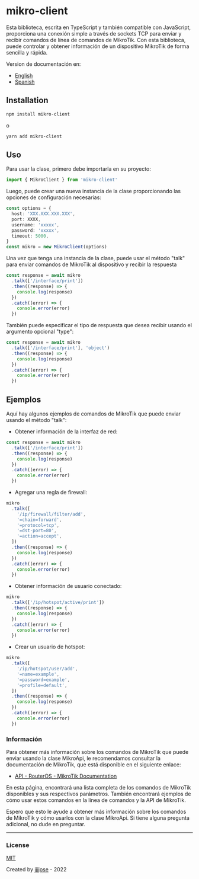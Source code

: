 # mikro-client

Esta biblioteca, escrita en TypeScript y también compatible con JavaScript, proporciona una conexión simple a través de sockets TCP para enviar y recibir comandos de línea de comandos de MikroTik. Con esta biblioteca, puede controlar y obtener información de un dispositivo MikroTik de forma sencilla y rápida.

Version de documentación en:
- [English](https://github.com/jjjjose/mikro-client/blob/main/README.md "English")
- [Spanish](https://github.com/jjjjose/mikro-client/blob/main/README-es.md "Spanish")

## Installation

```bash
npm install mikro-client
```
o
```bash
yarn add mikro-client
```

## Uso

Para usar la clase, primero debe importarla en su proyecto:

```typescript
import { MikroClient } from 'mikro-client'
```

Luego, puede crear una nueva instancia de la clase proporcionando las opciones de configuración necesarias:

```typescript
const options = {
  host: 'XXX.XXX.XXX.XXX',
  port: XXXX,
  username: 'xxxxx',
  password: 'xxxxx',
  timeout: 5000,
}
const mikro = new MikroClient(options)
```

Una vez que tenga una instancia de la clase, puede usar el método "talk" para enviar comandos de MikroTik al dispositivo y recibir la respuesta

```typescript
const response = await mikro
  .talk(['/interface/print'])
  .then((response) => {
    console.log(response)
  })
  .catch((error) => {
    console.error(error)
  })
```

También puede especificar el tipo de respuesta que desea recibir usando el argumento opcional "type":

```typescript
const response = await mikro
  .talk(['/interface/print'], 'object')
  .then((response) => {
    console.log(response)
  })
  .catch((error) => {
    console.error(error)
  })
```

## Ejemplos

  Aquí hay algunos ejemplos de comandos de MikroTik que puede enviar usando el método "talk":

  - Obtener información de la interfaz de red:

  ```typescript
  const response = await mikro
    .talk(['/interface/print'])
    .then((response) => {
      console.log(response)
    })
    .catch((error) => {
      console.error(error)
    })
  ```

  - Agregar una regla de firewall:

  ```typescript
  mikro
    .talk([
      '/ip/firewall/filter/add',
      '=chain=forward',
      '=protocol=tcp',
      '=dst-port=80',
      '=action=accept',
    ])
    .then((response) => {
      console.log(response)
    })
    .catch((error) => {
      console.error(error)
    })
  ```

  - Obtener información de usuario conectado:

  ```typescript
  mikro
    .talk(['/ip/hotspot/active/print'])
    .then((response) => {
      console.log(response)
    })
    .catch((error) => {
      console.error(error)
    })
  ```

  - Crear un usuario de hotspot:

  ```typescript
  mikro
    .talk([
      '/ip/hotspot/user/add',
      '=name=example',
      '=password=example',
      '=profile=default',
    ])
    .then((response) => {
      console.log(response)
    })
    .catch((error) => {
      console.error(error)
    })
  ```

### Información

Para obtener más información sobre los comandos de MikroTik que puede enviar usando la clase MikroApi, le recomendamos consultar la documentación de MikroTik, que está disponible en el siguiente enlace:

- [API - RouterOS - MikroTik Documentation](https://help.mikrotik.com/docs/display/ROS/API)

En esta página, encontrará una lista completa de los comandos de MikroTik disponibles y sus respectivos parámetros. También encontrará ejemplos de cómo usar estos comandos en la línea de comandos y la API de MikroTik.

Espero que esto le ayude a obtener más información sobre los comandos de MikroTik y cómo usarlos con la clase MikroApi. Si tiene alguna pregunta adicional, no dude en preguntar.

---

### License

[MIT](https://github.com/jjjjose/mikro-client/blob/main/LICENSE)

Created by [jjjjose](https://github.com/jjjjose 'jjjjose') - 2022
